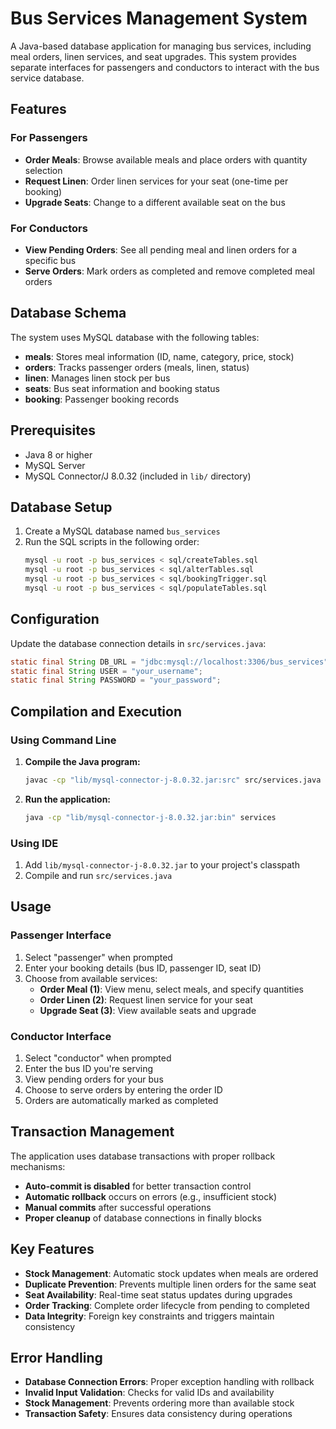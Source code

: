 # Bus Services Management System

A Java-based database application for managing bus services, including meal orders, linen services, and seat upgrades. This system provides separate interfaces for passengers and conductors to interact with the bus service database.

## Features

### For Passengers
- **Order Meals**: Browse available meals and place orders with quantity selection
- **Request Linen**: Order linen services for your seat (one-time per booking)
- **Upgrade Seats**: Change to a different available seat on the bus

### For Conductors  
- **View Pending Orders**: See all pending meal and linen orders for a specific bus
- **Serve Orders**: Mark orders as completed and remove completed meal orders

## Database Schema

The system uses MySQL database with the following tables:

- **meals**: Stores meal information (ID, name, category, price, stock)
- **orders**: Tracks passenger orders (meals, linen, status)
- **linen**: Manages linen stock per bus
- **seats**: Bus seat information and booking status
- **booking**: Passenger booking records

## Prerequisites

- Java 8 or higher
- MySQL Server
- MySQL Connector/J 8.0.32 (included in `lib/` directory)

## Database Setup

1. Create a MySQL database named `bus_services`
2. Run the SQL scripts in the following order:
   ```bash
   mysql -u root -p bus_services < sql/createTables.sql
   mysql -u root -p bus_services < sql/alterTables.sql
   mysql -u root -p bus_services < sql/bookingTrigger.sql
   mysql -u root -p bus_services < sql/populateTables.sql
   ```

## Configuration

Update the database connection details in `src/services.java`:
```java
static final String DB_URL = "jdbc:mysql://localhost:3306/bus_services";
static final String USER = "your_username";
static final String PASSWORD = "your_password";
```

## Compilation and Execution

### Using Command Line

1. **Compile the Java program:**
   ```bash
   javac -cp "lib/mysql-connector-j-8.0.32.jar:src" src/services.java -d bin/
   ```

2. **Run the application:**
   ```bash
   java -cp "lib/mysql-connector-j-8.0.32.jar:bin" services
   ```

### Using IDE
1. Add `lib/mysql-connector-j-8.0.32.jar` to your project's classpath
2. Compile and run `src/services.java`

## Usage

### Passenger Interface
1. Select "passenger" when prompted
2. Enter your booking details (bus ID, passenger ID, seat ID)
3. Choose from available services:
   - **Order Meal (1)**: View menu, select meals, and specify quantities
   - **Order Linen (2)**: Request linen service for your seat
   - **Upgrade Seat (3)**: View available seats and upgrade

### Conductor Interface
1. Select "conductor" when prompted
2. Enter the bus ID you're serving
3. View pending orders for your bus
4. Choose to serve orders by entering the order ID
5. Orders are automatically marked as completed

## Transaction Management

The application uses database transactions with proper rollback mechanisms:
- **Auto-commit is disabled** for better transaction control
- **Automatic rollback** occurs on errors (e.g., insufficient stock)
- **Manual commits** after successful operations
- **Proper cleanup** of database connections in finally blocks

## Key Features

- **Stock Management**: Automatic stock updates when meals are ordered
- **Duplicate Prevention**: Prevents multiple linen orders for the same seat
- **Seat Availability**: Real-time seat status updates during upgrades
- **Order Tracking**: Complete order lifecycle from pending to completed
- **Data Integrity**: Foreign key constraints and triggers maintain consistency


## Error Handling

- **Database Connection Errors**: Proper exception handling with rollback
- **Invalid Input Validation**: Checks for valid IDs and availability
- **Stock Management**: Prevents ordering more than available stock
- **Transaction Safety**: Ensures data consistency during operations


